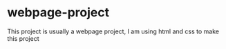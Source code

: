 # webpage-project
This project is usually a webpage project, 
I am using html and css to make this project
